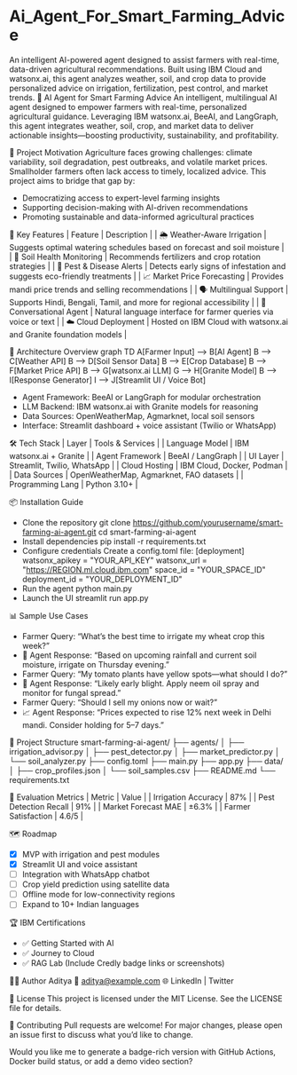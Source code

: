 # Ai_Agent_For_Smart_Farming_Advice
An intelligent AI-powered agent designed to assist farmers with real-time, data-driven agricultural recommendations. Built using IBM Cloud and watsonx.ai, this agent analyzes weather, soil, and crop data to provide personalized advice on irrigation, fertilization, pest control, and market trends.
🌾 AI Agent for Smart Farming Advice
An intelligent, multilingual AI agent designed to empower farmers with real-time, personalized agricultural guidance. Leveraging IBM watsonx.ai, BeeAI, and LangGraph, this agent integrates weather, soil, crop, and market data to deliver actionable insights—boosting productivity, sustainability, and profitability.

🎯 Project Motivation
Agriculture faces growing challenges: climate variability, soil degradation, pest outbreaks, and volatile market prices. Smallholder farmers often lack access to timely, localized advice. This project aims to bridge that gap by:
- Democratizing access to expert-level farming insights
- Supporting decision-making with AI-driven recommendations
- Promoting sustainable and data-informed agricultural practices

🚀 Key Features
| Feature | Description | 
| 🌦️ Weather-Aware Irrigation | Suggests optimal watering schedules based on forecast and soil moisture | 
| 🧪 Soil Health Monitoring | Recommends fertilizers and crop rotation strategies | 
| 🐛 Pest & Disease Alerts | Detects early signs of infestation and suggests eco-friendly treatments | 
| 📈 Market Price Forecasting | Provides mandi price trends and selling recommendations | 
| 🗣️ Multilingual Support | Supports Hindi, Bengali, Tamil, and more for regional accessibility | 
| 🧠 Conversational Agent | Natural language interface for farmer queries via voice or text | 
| ☁️ Cloud Deployment | Hosted on IBM Cloud with watsonx.ai and Granite foundation models | 



🧠 Architecture Overview
graph TD
    A[Farmer Input] --> B[AI Agent]
    B --> C[Weather API]
    B --> D[Soil Sensor Data]
    B --> E[Crop Database]
    B --> F[Market Price API]
    B --> G[watsonx.ai LLM]
    G --> H[Granite Model]
    B --> I[Response Generator]
    I --> J[Streamlit UI / Voice Bot]


- Agent Framework: BeeAI or LangGraph for modular orchestration
- LLM Backend: IBM watsonx.ai with Granite models for reasoning
- Data Sources: OpenWeatherMap, Agmarknet, local soil sensors
- Interface: Streamlit dashboard + voice assistant (Twilio or WhatsApp)

🛠️ Tech Stack
| Layer | Tools & Services | 
| Language Model | IBM watsonx.ai + Granite | 
| Agent Framework | BeeAI / LangGraph | 
| UI Layer | Streamlit, Twilio, WhatsApp | 
| Cloud Hosting | IBM Cloud, Docker, Podman | 
| Data Sources | OpenWeatherMap, Agmarknet, FAO datasets | 
| Programming Lang | Python 3.10+ | 



📦 Installation Guide
- Clone the repository
git clone https://github.com/yourusername/smart-farming-ai-agent.git
cd smart-farming-ai-agent
- Install dependencies
pip install -r requirements.txt
- Configure credentials Create a config.toml file:
[deployment]
watsonx_apikey = "YOUR_API_KEY"
watsonx_url = "https://REGION.ml.cloud.ibm.com"
space_id = "YOUR_SPACE_ID"
deployment_id = "YOUR_DEPLOYMENT_ID"
- Run the agent
python main.py
- Launch the UI
streamlit run app.py



📊 Sample Use Cases
- Farmer Query: “What’s the best time to irrigate my wheat crop this week?”
- 🧠 Agent Response: “Based on upcoming rainfall and current soil moisture, irrigate on Thursday evening.”
- Farmer Query: “My tomato plants have yellow spots—what should I do?”
- 🐛 Agent Response: “Likely early blight. Apply neem oil spray and monitor for fungal spread.”
- Farmer Query: “Should I sell my onions now or wait?”
- 📈 Agent Response: “Prices expected to rise 12% next week in Delhi mandi. Consider holding for 5–7 days.”

📁 Project Structure
smart-farming-ai-agent/
├── agents/
│   ├── irrigation_advisor.py
│   ├── pest_detector.py
│   ├── market_predictor.py
│   └── soil_analyzer.py
├── config.toml
├── main.py
├── app.py
├── data/
│   ├── crop_profiles.json
│   └── soil_samples.csv
├── README.md
└── requirements.txt



🧪 Evaluation Metrics
| Metric | Value | 
| Irrigation Accuracy | 87% | 
| Pest Detection Recall | 91% | 
| Market Forecast MAE | ±6.3% | 
| Farmer Satisfaction | 4.6/5 | 



🗺️ Roadmap
- [x] MVP with irrigation and pest modules
- [x] Streamlit UI and voice assistant
- [ ] Integration with WhatsApp chatbot
- [ ] Crop yield prediction using satellite data
- [ ] Offline mode for low-connectivity regions
- [ ] Expand to 10+ Indian languages

🏆 IBM Certifications
- ✅ Getting Started with AI
- ✅ Journey to Cloud
- ✅ RAG Lab
(Include Credly badge links or screenshots)

🙋‍♂️ Author
Aditya
📧 aditya@example.com
🌐 LinkedIn | Twitter

📄 License
This project is licensed under the MIT License. See the LICENSE file for details.

🤝 Contributing
Pull requests are welcome! For major changes, please open an issue first to discuss what you’d like to change.

Would you like me to generate a badge-rich version with GitHub Actions, Docker build status, or add a demo video section?
